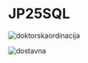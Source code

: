 # JP25SQL

![doktorskaordinacija](https://user-images.githubusercontent.com/93558411/142768762-e941c310-f3de-4f13-a60a-5d19f867ee54.png)



![dostavna](https://user-images.githubusercontent.com/93558411/142877835-45a21b3c-0e05-41dd-9020-692eb62c2498.png)
